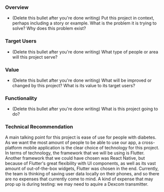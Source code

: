 ### Overview
* (Delete this bullet after you're done writing) Put this project in context, perhaps including a story or example. What is the problem it is trying to solve? Why does this problem exist?
### Target Users
* (Delete this bullet after you're done writing) What type of people or area will this project serve?

### Value
* (Delete this bullet after you're done writing) What will be improved or changed by this project? What is its value to its target users?

### Functionality
* (Delete this bullet after you're done writing) What is this project going to do?

### Technical Recommendation
A main talking point for this project is ease of use for people with diabetes. As we want the most amount of people to be able to use our app, a cross-platform mobile application is the clear choice of technology for this project. In terms of technology, the framework that we will be using is Flutter. Another framework that we could have chosen was React Native, but because of Flutter's great flexibility with UI components, as well as its vast amount of out-of-the-box widgets, Flutter was chosen in the end. Currently, the team is thinking of saving user data locally on their phones, and so there are no expenses that currently come to mind. A kind of expense that may prop up is during testing: we may need to aquire a Dexcom transmitter.


